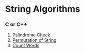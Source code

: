 # String Algorithms

### C or C++

1. [Palindrome Check](c-or-cpp/palindrome.c)
2. [Permutation of String](c-or-cpp/Permutation-of-String.c)
3. [Count Words](c-or-cpp/count-words.c)
